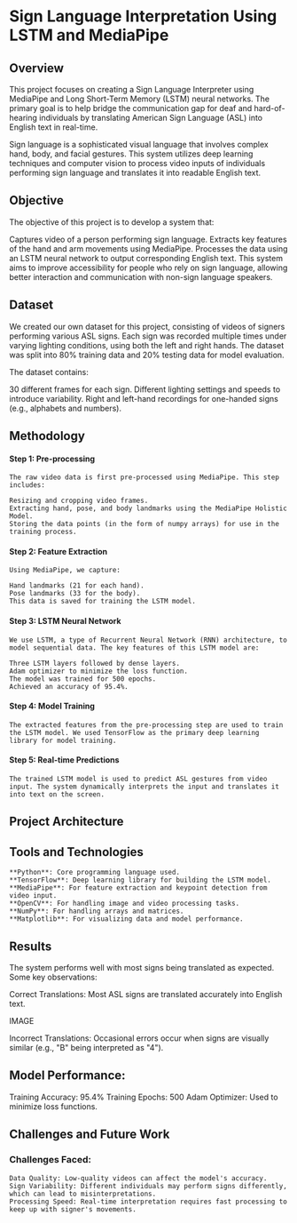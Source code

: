 # Sign Language Interpretation Using LSTM and MediaPipe

## Overview
  This project focuses on creating a Sign Language Interpreter using MediaPipe and Long Short-Term Memory (LSTM) neural networks. The primary goal is to help bridge the communication gap for deaf and hard-of-hearing individuals by translating American Sign Language (ASL) into English text in real-time.

  Sign language is a sophisticated visual language that involves complex hand, body, and facial gestures. This system utilizes deep learning techniques and computer vision to process video inputs of individuals performing sign language and translates it into readable English text.

## Objective
  The objective of this project is to develop a system that:

  Captures video of a person performing sign language.
  Extracts key features of the hand and arm movements using MediaPipe.
  Processes the data using an LSTM neural network to output corresponding English text.
  This system aims to improve accessibility for people who rely on sign language, allowing better interaction and communication with non-sign language speakers.

## Dataset
  We created our own dataset for this project, consisting of videos of signers performing various ASL signs. Each sign was recorded multiple times under varying lighting conditions, using both the left and right hands. The dataset was split into 80% training data and 20% testing data for model evaluation.

  The dataset contains:

  30 different frames for each sign.
  Different lighting settings and speeds to introduce variability.
  Right and left-hand recordings for one-handed signs (e.g., alphabets and numbers).

## Methodology
  #### Step 1: Pre-processing
    The raw video data is first pre-processed using MediaPipe. This step includes:
  
    Resizing and cropping video frames.
    Extracting hand, pose, and body landmarks using the MediaPipe Holistic Model.
    Storing the data points (in the form of numpy arrays) for use in the training process.
  #### Step 2: Feature Extraction
    Using MediaPipe, we capture:
    
    Hand landmarks (21 for each hand).
    Pose landmarks (33 for the body).
    This data is saved for training the LSTM model.

  #### Step 3: LSTM Neural Network
    We use LSTM, a type of Recurrent Neural Network (RNN) architecture, to model sequential data. The key features of this LSTM model are:
    
    Three LSTM layers followed by dense layers.
    Adam optimizer to minimize the loss function.
    The model was trained for 500 epochs.
    Achieved an accuracy of 95.4%.
    
  #### Step 4: Model Training
    The extracted features from the pre-processing step are used to train the LSTM model. We used TensorFlow as the primary deep learning library for model training.

  #### Step 5: Real-time Predictions
    The trained LSTM model is used to predict ASL gestures from video input. The system dynamically interprets the input and translates it into text on the screen.

## Project Architecture
  

## Tools and Technologies
    **Python**: Core programming language used.
    **TensorFlow**: Deep learning library for building the LSTM model.
    **MediaPipe**: For feature extraction and keypoint detection from video input.
    **OpenCV**: For handling image and video processing tasks.
    **NumPy**: For handling arrays and matrices.
    **Matplotlib**: For visualizing data and model performance.
    
## Results
  The system performs well with most signs being translated as expected. Some key observations:

  Correct Translations: Most ASL signs are translated accurately into English text.

  IMAGE
  
  Incorrect Translations: Occasional errors occur when signs are visually similar (e.g., "B" being interpreted as "4").

## Model Performance:
  Training Accuracy: 95.4%
  Training Epochs: 500
  Adam Optimizer: Used to minimize loss functions.
## Challenges and Future Work
  ### Challenges Faced:
    Data Quality: Low-quality videos can affect the model's accuracy.
    Sign Variability: Different individuals may perform signs differently, which can lead to misinterpretations.
    Processing Speed: Real-time interpretation requires fast processing to keep up with signer's movements.
